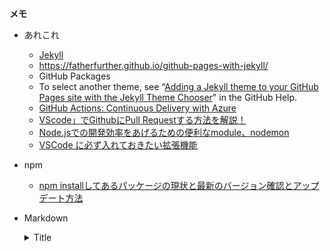 **メモ**  
* あれこれ  

    * [Jekyll](http://jekyllrb-ja.github.io/)
    * https://fatherfurther.github.io/github-pages-with-jekyll/
    * GitHub Packages
    * To select another theme, see “[Adding a Jekyll theme to your GitHub Pages site with the Jekyll Theme Chooser](https://help.github.com/en/github/working-with-github-pages/adding-a-theme-to-your-github-pages-site-with-the-theme-chooser)" in the GitHub Help.  
    * [GitHub Actions: Continuous Delivery with Azure](https://lab.github.com/githubtraining/github-actions:-continuous-delivery-with-azure)  
    * [VScode」でGithubにPull Requestする方法を解説！](https://appli-world.jp/posts/9846)  
    * [Node.jsでの開発効率をあげるための便利なmodule、nodemon](https://github.com/osamu38/node-express-curriculum/wiki/Node.jsとExpressの基本#nodejsでの開発効率をあげるための便利なmodulenodemon)  
    * [VSCode に必ず入れておきたい拡張機能](https://qiita.com/ucan-lab/items/e85931bf8276da43cc97?utm_source=Qiitaニュース&utm_campaign=87b4fad0d8-Qiita_newsletter_409_04_22_2020&utm_medium=email&utm_term=0_e44feaa081-87b4fad0d8-36034433)


* npm  
  * [npm installしてあるパッケージの現状と最新のバージョン確認とアップデート方法](https://olein-design.com/blog/update-npm-package-with-npm-check-updates)  

* Markdown  
            <details>
                <summary>Title</summary>

                Content here

            </details>  